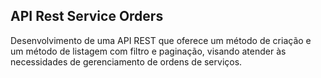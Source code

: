 ## API Rest Service Orders

Desenvolvimento de uma API REST que oferece um método de criação e um método de listagem com filtro e paginação, visando atender às necessidades de gerenciamento de ordens de serviços.
